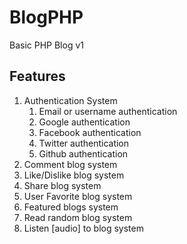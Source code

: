 # BlogPHP
Basic PHP Blog v1

## Features
1. Authentication System
    1. Email or username authentication
    2. Google authentication
    3. Facebook authentication
    4. Twitter authentication
    5. Github authentication
2. Comment blog system
3. Like/Dislike blog system
4. Share blog system
5. User Favorite blog system
6. Featured blogs system
7. Read random blog system
8. Listen \[audio\] to blog system
